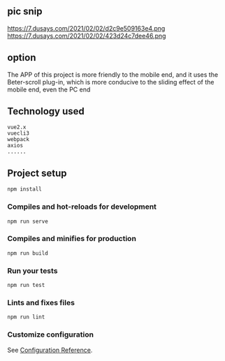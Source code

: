 ## pic snip
https://7.dusays.com/2021/02/02/d2c9e509163e4.png
<br>
https://7.dusays.com/2021/02/02/423d24c7dee46.png

## option
The APP of this project is more friendly to the mobile end, and it uses the Beter-scroll plug-in, which is more conducive to the sliding effect of the mobile end, even the PC end

## Technology used
```
vue2.x
vuecli3 
webpack 
axios 
......
```

## Project setup
```
npm install
```

### Compiles and hot-reloads for development
```
npm run serve
```

### Compiles and minifies for production
```
npm run build
```

### Run your tests
```
npm run test
```

### Lints and fixes files
```
npm run lint
```

### Customize configuration
See [Configuration Reference](https://cli.vuejs.org/config/).
